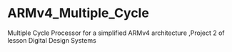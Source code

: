 # ARMv4_Multiple_Cycle
Multiple Cycle Processor for a simplified ARMv4 architecture
,Project 2 of lesson Digital Design Systems
